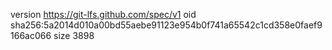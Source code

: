 version https://git-lfs.github.com/spec/v1
oid sha256:5a2014d010a00bd55aebe91123e954b0f741a65542c1cd358e0faef9166ac066
size 3898
